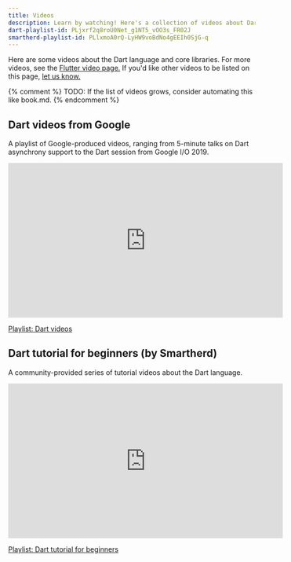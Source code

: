 ```yaml
---
title: Videos
description: Learn by watching! Here's a collection of videos about Dart.
dart-playlist-id: PLjxrf2q8roU0Net_g1NT5_vOO3s_FR02J
smartherd-playlist-id: PLlxmoA0rQ-LyHW9voBdNo4gEEIh0SjG-q
---
```


Here are some videos about the Dart language and core libraries.
For more videos, see the [Flutter video page.]({{site.flutter-docs}}/resources/videos)
If you'd like other videos to be listed on this page,
[let us know.](https://github.com/dart-lang/site-www/issues)

{% comment %}
TODO: If the list of videos grows, consider automating this like book.md.
{% endcomment %}

<!-- Flutter DevRel playlist -->
## Dart videos from Google

A playlist of Google-produced videos,
ranging from 5-minute talks on Dart asynchrony support
to the Dart session from Google I/O 2019.

<iframe width="560" height="315" src="https://www.youtube.com/embed/videoseries?list={{page.dart-playlist-id}}" frameborder="0" allow="accelerometer; autoplay; encrypted-media; gyroscope; picture-in-picture" allowfullscreen></iframe>

[Playlist: Dart videos](https://www.youtube.com/playlist?list={{page.dart-playlist-id}})


<!-- Smartherd playlist -->
## Dart tutorial for beginners (by Smartherd)

A community-provided series of tutorial videos about the Dart language.

<iframe width="560" height="315" src="https://www.youtube.com/embed/videoseries?list={{page.smartherd-playlist-id}}" frameborder="0" allow="accelerometer; autoplay; encrypted-media; gyroscope; picture-in-picture" allowfullscreen></iframe>

[Playlist: Dart tutorial for beginners](https://www.youtube.com/playlist?list={{page.smartherd-playlist-id}})

